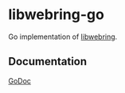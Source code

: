 # libwebring-go

Go implementation of [libwebring](https://libdb.so/libwebring).

## Documentation

[GoDoc](https://pkg.go.dev/libdb.so/libwebring-go)
